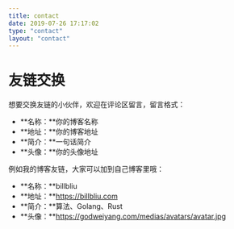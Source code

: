 ```yaml
---
title: contact
date: 2019-07-26 17:17:02
type: "contact"
layout: "contact"
---
```


# 友链交换
想要交换友链的小伙伴，欢迎在评论区留言，留言格式：
* **名称：**你的博客名称
* **地址：**你的博客地址
* **简介：**一句话简介
* **头像：**你的头像地址

例如我的博客友链，大家可以加到自己博客里哦：
* **名称：**billbliu
* **地址：**https://billbliu.com
* **简介：**算法、Golang、Rust
* **头像：**https://godweiyang.com/medias/avatars/avatar.jpg
